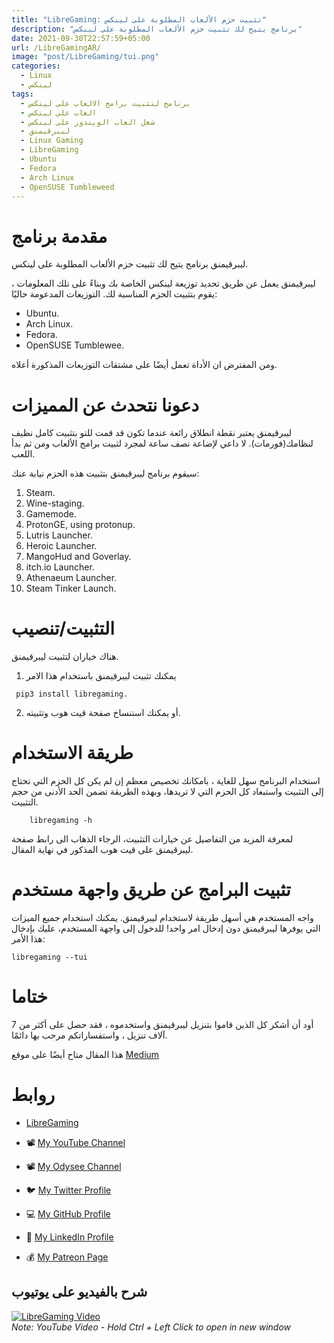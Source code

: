 ```yaml
---
title: "LibreGaming: تثبيت حزم الألعاب المطلوبة على لينكس"
description: "برنامج يتيح لك تثبيت حزم الألعاب المطلوبة على لينكس"
date: 2021-09-30T22:57:59+05:00
url: /LibreGamingAR/
image: "post/LibreGaming/tui.png"
categories:
  - Linux
  - لينكس
tags:
  - برنامج لتثبيت برامج الالعاب على لينكس
  - العاب علي لينكس
  - شغل العاب الويندوز على لينكس
  - ليبرقيمنق 
  - Linux Gaming
  - LibreGaming
  - Ubuntu
  - Fedora 
  - Arch Linux 
  - OpenSUSE Tumbleweed 
---
```


# مقدمة برنامج

 ليبرقيمنق برنامج يتيح لك تثبيت حزم الألعاب المطلوبة على لينكس.

 ليبرقيمنق يعمل عن طريق تحديد توزيعة  لينكس الخاصة بك وبناءً على تلك المعلومات ، يقوم بتثبيت الحزم المناسبة لك. التوزيعات المدعومة حاليًا:

- Ubuntu.
- Arch Linux.
- Fedora.
- OpenSUSE Tumblewee.

ومن المفترض ان الأداة تعمل أيضًا على مشتقات التوزيعات المذكورة أعلاه.

# دعونا نتحدث عن المميزات
 ليبرقيمنق يعتبر نقطة انطلاق رائعة عندما تكون قد قمت للتو بتثبيت كامل نظيف لنظامك(فورمات). لا داعي لإضاعة نصف ساعة لمجرد لثبيت برامج الألعاب ومن ثم بدأ اللعب.

سيقوم برنامج ليبرقيمنق بتثبيت هذه الحزم نيابة عنك:

1. Steam.
2. Wine-staging.
3. Gamemode.
4. ProtonGE, using protonup.
5. Lutris Launcher.
6. Heroic Launcher.
7. MangoHud and Goverlay.
8. itch.io Launcher.
9. Athenaeum Launcher.
10. Steam Tinker Launch.

# التثبيت/تنصيب
هناك خياران لتثبيت ليبرقيمنق.

1. يمكنك تثبيت ليبرقيمنق باستخدام هذا الامر 
```
 pip3 install libregaming.
```

2. أو يمكنك استنساخ صفحة قيت هوب وتثبيته.


# طريقة الاستخدام

استخدام البرنامج سهل للغاية ، بامكانك تخصيص معظم إن لم يكن كل الحزم التي تحتاج إلى التثبيت واستبعاد كل الحزم التي لا تريدها، وبهذه الطريقة تضمن الحد الأدنى من حجم التثبيت.
```
    libregaming -h
```
لمعرفة المزيد من التفاصيل عن خيارات التثبيت، الرجاء الذهاب الى رابط صفحة ليبرقيمنق على قيت هوب المذكور في نهاية المقال.

# تثبيت البرامج عن طريق واجهة مستخدم

واجه المستخدم هي أسهل طريقة لاستخدام ليبرقيمنق. يمكنك استخدام جميع الميزات التي يوفرها ليبرقيمنق دون إدخال امر واحد! للدخول إلى واجهة المستخدم، عليك بإدخال هذا الأمر:
```
libregaming --tui
```
# ختاما

أود أن أشكر كل الذين قاموا بتنزيل ليبرقيمنق واستخدموه ، فقد حصل على أكثر من 7 آلاف تنزيل ، واستفساراتكم مرحب بها دائمًا.

هذا المقال متاح أيضًا على موقع [Medium](https://medium.com/@a7mad98.work/python-program-to-setup-gaming-for-your-linux-distro-74d3c8f25598)

# روابط

- [LibreGaming](https://github.com/Ahmed-Al-Balochi/LibreGaming) 

- 📽 [My YouTube Channel](https://t.co/qNbPadCaHI?amp=1)

- 📽 [My Odysee Channel](https://odysee.com/$/invite/@CTRLplusA:7)

- 🐦 [My Twitter Profile](https://twitter.com/CTRLpluzA)

- 💻 [My GitHub Profile](https://github.com/Ahmed-Al-Balochi)

- 💼 [My LinkedIn Profile](https://www.linkedin.com/in/ahmed-al-balochi-b97b9b150/)

- 💰 [My Patreon Page](https://patreon.com/user?u=42792180)


## شرح بالفيديو على يوتيوب 
[![LibreGaming Video](https://img.youtube.com/vi/QJXbxzLbS3Y/0.jpg)](https://youtu.be/QJXbxzLbS3Y)  
_Note: YouTube Video - Hold Ctrl + Left Click to open in new window_
